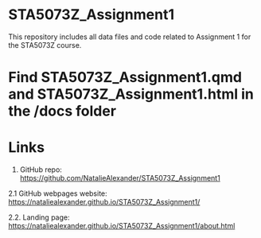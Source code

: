 # STA5073Z_Assignment1
This repository includes all data files and code related to Assignment 1 for the STA5073Z course.

# Find STA5073Z_Assignment1.qmd and STA5073Z_Assignment1.html in the /docs folder

# Links
1. GitHub repo: https://github.com/NatalieAlexander/STA5073Z_Assignment1

2.1 GitHub webpages website: https://nataliealexander.github.io/STA5073Z_Assignment1/

2.2. Landing page: https://nataliealexander.github.io/STA5073Z_Assignment1/about.html
